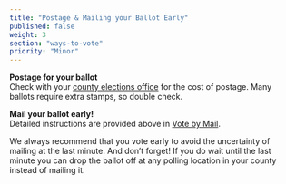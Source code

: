 ```yaml
---
title: "Postage & Mailing your Ballot Early"
published: false
weight: 3
section: "ways-to-vote"
priority: "Minor"
---
```


**Postage for your ballot**  
Check with your [county elections office](#section-election-office-contact) for the cost of postage.  Many ballots require extra stamps, so double check.  

**Mail your ballot early!**  
Detailed instructions are provided above in [Vote by Mail](#menu-item-vote-by-mail).  

We always recommend that you vote early to avoid the uncertainty of mailing at the last minute.  And don’t forget! If you do wait until the last minute you can drop the ballot off at any polling location in your county instead of mailing it.  
